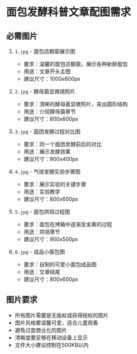 # 面包发酵科普文章配图需求

## 必需图片
1. `1.jpg` - 面包店橱窗展示图
   - 要求：温馨的面包店橱窗，展示各种新鲜面包
   - 用途：文章开头主图
   - 建议尺寸：1000x600px

2. `2.jpg` - 酵母菌显微镜照片
   - 要求：清晰的酵母菌显微照片，突出圆形结构
   - 用途：介绍酵母菌章节
   - 建议尺寸：800x600px

3. `3.jpg` - 面团发酵过程对比图
   - 要求：同一个面团发酵前后的对比
   - 用途：展示发酵效果
   - 建议尺寸：900x400px

4. `4.jpg` - 气球发酵实验步骤图
   - 要求：展示实验的关键步骤
   - 用途：实验教学
   - 建议尺寸：800x600px

5. `5.jpg` - 面包烘焙过程图
   - 要求：面包在烤箱中逐渐变金黄的过程
   - 用途：烘焙章节
   - 建议尺寸：900x500px

6. `6.jpg` - 成品小面包图
   - 要求：自制的可爱小面包成品图
   - 用途：文章结尾
   - 建议尺寸：800x600px

## 图片要求
- 所有图片需要是无版权或获得授权的图片
- 图片风格要温馨可爱，适合儿童观看
- 避免过度商业化的图片
- 清晰度要足够在移动设备上显示
- 文件大小建议控制在500KB以内 